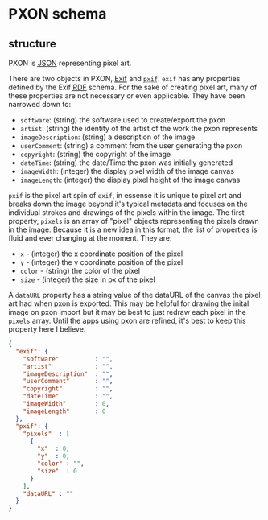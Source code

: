 # PXON schema

## structure

PXON is <abbr title="JavaScript Object Notation">[JSON](http://json.org/)</abbr> representing pixel art.

There are two objects in PXON, <abbr title="Exchangeable image file format">[Exif](http://www.w3.org/2003/12/exif/)</abbr> and <abbr title="pixel image file format">`pxif`</abbr>. `exif` has any properties defined by the Exif <abbr title="Resource Description Framework">[RDF](http://www.w3.org/RDF/)</abbr> schema. For the sake of creating pixel art, many of these properties are not necessary or even applicable. They have been narrowed down to:


* `software`: (string) the software used to create/export the pxon
* `artist`: (string) the identity of the artist of the work the pxon represents
* `imageDescription`: (string) a description of the image
* `userComment`: (string) a comment from the user generating the pxon
* `copyright`: (string) the copyright of the image
* `dateTime`: (string) the date/Time the pxon was initially generated
* `imageWidth`: (integer) the display pixel width of the image canvas
* `imageLength`: (integer) the display pixel height of the image canvas


`pxif` is the pixel art spin of `exif`, in essense it is unique to pixel art and breaks down the image beyond it's typical metadata and focuses on the individual strokes and drawings of the pixels within the image. The first property, `pixels` is an array of "pixel" objects representing the pixels drawn in the image. Because it is a new idea in this format, the list of properties is fluid and ever changing at the moment. They are:


* `x` - (integer) the x coordinate position of the pixel
* `y` - (integer) the y coordinate position of the pixel
* `color` - (string) the color of the pixel
* `size` - (integer) the size in px of the pixel


A `dataURL` property has a string value of the dataURL of the canvas the pixel art had when pxon is exported. This may be helpful for drawing the inital image on pxon import but it may be best to just redraw each pixel in the `pixels` array. Until the apps using pxon are refined, it's best to keep this property here I believe.

```json
{
  "exif": {
    "software"          : "",
    "artist"            : "",
    "imageDescription"  : "",
    "userComment"       : "",
    "copyright"         : "",
    "dateTime"          : "",
    "imageWidth"        : 0,
    "imageLength"       : 0
  },
  "pxif": {
    "pixels"  : [
      {
        "x"  : 0,
        "y"  : 0,
        "color" : "",
        "size"  : 0
      }
    ],
    "dataURL" : ""
  }     
}
```
